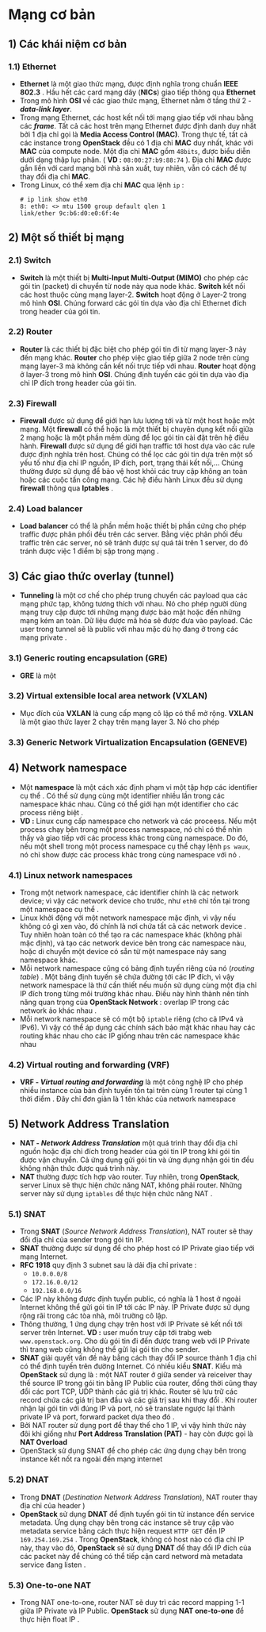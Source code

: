 # Mạng cơ bản
## **1) Các khái niệm cơ bản**
### **1.1) Ethernet**
- **Ethernet** là một giao thức mạng, được định nghĩa trong chuẩn **IEEE 802.3** . Hầu hết các card mạng dây (**NICs**) giao tiếp thông qua **Ethernet**
- Trong mô hình **OSI** về các giao thức mạng, Ethernet nằm ở tầng thứ 2 - ***data-link layer***.
- Trong mạng Ethernet, các host kết nối tới mạng giao tiếp với nhau bằng các ***frame***. Tất cả các host trên mạng Ethernet được định danh duy nhất bởi 1 địa chỉ gọi là **Media Access Control (MAC)**. Trong thực tế, tất cả các instance trong **OpenStack** đều có 1 địa chỉ **MAC** duy nhất, khác với **MAC** của compute node. Một địa chỉ **MAC** gồm `48bits`, được biểu diễn dưới dạng thập lục phân. ( **VD :** `08:00:27:b9:88:74` ). Địa chỉ **MAC** được gắn liền với card mạng bởi nhà sản xuất, tuy nhiên, vẫn có cách để tự thay đổi địa chỉ **MAC**.
- Trong Linux, có thể xem địa chỉ **MAC** qua lệnh `ip` :
    ```
    # ip link show eth0
    8: eth0: <> mtu 1500 group default qlen 1
    link/ether 9c:b6:d0:e0:6f:4e
    ```
## **2) Một số thiết bị mạng**
### **2.1) Switch**
- **Switch** là một thiết bị **Multi-Input Multi-Output (MIMO)** cho phép các gói tin (packet) di chuyển từ node này qua node khác. **Switch** kết nối các host thuộc cùng mạng layer-2. **Switch** hoạt động ở Layer-2 trong mô hình **OSI**. Chúng forward các gói tin dựa vào địa chỉ Ethernet đích trong header của gói tin.
### **2.2) Router**
- **Router** là các thiết bị đặc biệt cho phép gói tin đi từ mạng layer-3 này đến mạng khác. **Router** cho phép việc giao tiếp giữa 2 node trên cùng mạng layer-3 mà không cần kết nối trực tiếp với nhau. **Router** hoạt động ở layer-3 trong mô hình **OSI**. Chúng định tuyến các gói tin dựa vào địa chỉ IP đích trong header của gói tin.
### **2.3) Firewall**
- **Firewall** được sử dụng để giới hạn lưu lượng tới và từ một host hoặc một mạng. Một **firewall** có thể hoặc là một thiết bị chuyên dụng kết nối giữa 2 mạng hoặc là một phần mềm dùng để lọc gói tin cài đặt trên hệ điều hành. **Firewall** được sử dụng để giới hạn traffic tới host dựa vào các rule được định nghĩa trên host. Chúng có thể lọc các gói tin dựa trên một số yếu tố như địa chỉ IP nguồn, IP đích, port, trạng thái kết nối,... Chúng thường được sử dụng để bảo vệ host khỏi các truy cập không an toàn hoặc các cuộc tấn công mạng. Các hệ điều hành Linux đều sử dụng **firewall** thông qua **Iptables** .
### **2.4) Load balancer**
- **Load balancer** có thể là phần mềm hoặc thiết bị phần cứng cho phép traffic được phân phối đều trên các server. Bằng việc phân phối đều traffic trên các server, nó sẽ tránh được sự quá tải trên 1 server, do đó tránh được việc 1 điểm bị sập trong mạng .
## **3) Các giao thức overlay (tunnel)**
- **Tunneling** là một cơ chế cho phép trung chuyển các payload qua các mạng phức tạp, không tương thích với nhau. Nó cho phép người dùng mạng truy cập được tới những mạng được bảo mật hoặc đến những mạng kém an toàn. Dữ liệu được mã hóa sẽ được đưa vào payload. Các user trong tunnel sẽ là public với nhau mặc dù họ đang ở trong các mạng private .
### **3.1) Generic routing encapsulation (GRE)**
- **GRE** là một 
### **3.2) Virtual extensible local area network (VXLAN)**
- Mục đích của **VXLAN** là cung cấp mạng cô lập có thể mở rộng. **VXLAN** là một giao thức layer 2 chạy trên mạng layer 3. Nó cho phép
### **3.3) Generic Network Virtualization Encapsulation (GENEVE)**
## **4) Network namespace**
- Một **namespace** là một cách xác định phạm vi một tập hợp các identifier cụ thể . Có thể sử dụng cùng một identifier nhiều lần trong các namespace khác nhau. Cũng có thể giới hạn một identifier cho các process riêng biệt .
- **VD :** Linux cung cấp namespace cho network và các proceess. Nếu một process chạy bên trong một process namespace, nó chỉ có thể nhìn thấy và giao tiếp với các process khác trong cùng namespace. Do đó, nếu một shell trong một process namespace cụ thể chạy lệnh `ps waux`, nó chỉ show được các process khác trong cùng namespace với nó .
### **4.1) Linux network namespaces**
- Trong một network namespace, các identifier chính là các network device; vì vậy các network device cho trước, như `eth0` chỉ tồn tại trong một namespace cụ thể .
- Linux khởi động với một network namespace mặc định, vì vậy nếu không có gì xen vào, đó chính là nơi chứa tất cả các network device . Tuy nhiên hoàn toàn có thể tạo ra các namespace khác (không phải mặc định), và tạo các network device bên trong các namespace nàu, hoặc di chuyển một device có sẵn từ một namespace này sang namespace khác.
- Mỗi network namespace cũng có bảng định tuyến riêng của nó (*routing table*) . Một bảng định tuyến sẽ chứa đường tới các IP đích, vì vậy network namespace là thứ cần thiết nếu muốn sử dụng cùng một địa chỉ IP đích trong từng môi trường khác nhau. Điều này hình thành nên tính năng quan trọng của **OpenStack Network** : overlap IP trong các network ảo khác nhau .
- Mỗi network namespace sẽ có một bộ `iptable` riêng (cho cả IPv4 và IPv6). Vì vậy có thể áp dụng các chính sách bảo mật khác nhau hay các routing khác nhau cho các IP giống nhau trên các namespace khác nhau
### **4.2) Virtual routing and forwarding (VRF)**
- **VRF - *Virtual routing and forwarding*** là một công nghệ IP cho phép nhiều instance của bản định tuyến tồn tại trên cùng 1 router tại cùng 1 thời điểm . Đây chỉ đơn giản là 1 tên khác của network namespace
## **5) Network Address Translation**
- **NAT - *Network Address Translation*** một quá trình thay đổi địa chỉ nguồn hoặc địa chỉ đích trong header của gói tin IP trong khi gói tin được vận chuyển. Cả ứng dụng gửi gói tin và ứng dụng nhận gói tin đều không nhận thức được quá trình này.
- **NAT** thường được tích hợp vào router. Tuy nhiên, trong **OpenStack**, server Linux sẽ thực hiện chức năng NAT, không phải router. Những server này sử dụng `iptables` để thực hiện chức năng NAT .
### **5.1) SNAT**
- Trong **SNAT** (*Source Network Address Translation*), NAT router sẽ thay đổi địa chỉ của sender trong gói tin IP.
- **SNAT** thường được sử dụng để cho phép host có IP Private giao tiếp với mạng Internet.
- **RFC 1918** quy định 3 subnet sau là dải địa chỉ private :
    - `10.0.0.0/8`
    - `172.16.0.0/12`
    - `192.168.0.0/16`
- Các IP này không được định tuyến public, có nghĩa là 1 host ở ngoài Internet không thể gửi gói tin IP tới các IP này. IP Private được sử dụng rộng rãi trong các tòa nhà, môi trường cô lập.
- Thông thường, 1 ứng dụng chạy trên host với IP Private sẽ kết nối tới server trên Internet. **VD :** user muốn truy cập tới trabg web `www.openstack.org`. Cho dù gói tin đi đến được trang web với IP Private thì trang web cũng không thể gửi lại gói tin cho sender.
- **SNAT** giải quyết vấn đề này bằng cách thay đổi IP source thành 1 địa chỉ có thể định tuyến trên đường Internet. Có nhiều kiểu **SNAT**. Kiểu mà **OpenStack** sử dụng là : một NAT router ở giữa sender và reiceiver thay thế source IP trong gói tin bằng IP Public của router, đồng thời cũng thay đổi các port TCP, UDP thành các giá trị khác. Router sẽ lưu trữ các record chứa các giá trị ban đầu và các giá trị sau khi thay đổi . Khi router nhận lại gói tin với đúng IP và port, nó sẽ translate ngược lại thành private IP và port, forward packet dựa theo đó .
- Bởi NAT router sử dụng port để thay thế cho 1 IP, vi vậy hình thức này đôi khi giống như **Port Address Translation (PAT)** - hay còn được gọi là **NAT Overload**
- OpenStack sử dụng SNAT để cho phép các ứng dụng chạy bên trong instance kết nốt ra ngoài đến mạng internet
### **5.2) DNAT**
- Trong **DNAT** (*Destination Network Address Translation*), NAT router thay địa chỉ của header )
- **OpenStack** sử dụng **DNAT** để định tuyến gói tin từ instance đến service metadata. Ứng dụng chạy bên trong các instance sẽ truy cập vào metadata service bằng cách thực hiện request `HTTP GET` đến IP `169.254.169.254` . Trong **OpenStack**, không có host nào có địa chỉ IP này, thay vào đó, **OpenStack** sẽ sử dụng **DNAT** để thay đổi IP đích của các packet này để chúng có thể tiếp cận card netword mà metadata service đang listen .
### **5.3) One-to-one NAT**
- Trong NAT one-to-one, router NAT sẽ duy trì các record mapping 1-1 giữa IP Private và IP Public. **OpenStack** sử dụng **NAT one-to-one** để thực hiện float IP .